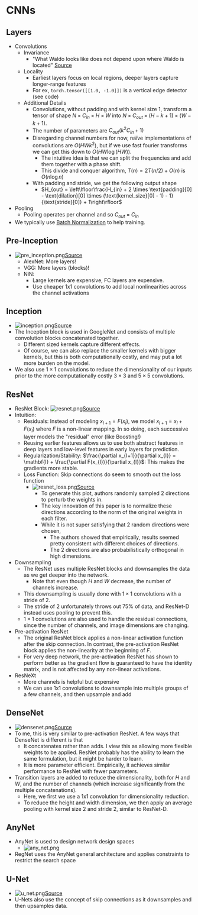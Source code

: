 # CNNs

## Layers
- Convolutions
  - Invariance
    - "What Waldo looks like does not depend upon where Waldo is located" [Source](http://d2l.ai/chapter_convolutional-neural-networks/why-conv.html)
  - Locality
    - Earliest layers focus on local regions, deeper layers capture longer-range features
    - For ex, `torch.tensor([[1.0, -1.0]])` is a vertical edge detector (see code)
  - Additional Details
    - Convolutions, without padding and with kernel size 1, transform a tensor of shape $N \times C_{in} \times H \times W$ into $N \times C_{out} \times (H-k+1) \times (W-k+1)$.
    - The number of parameters are $C_{out}(k^2C_{in} + 1)$
    - Disregarding channel numbers for now, naïve implementations of convolutions are $O(HWk^2)$, but if we use fast fourier transforms we can get this down to $O(HW\log (HW))$. 
      - The intuitive idea is that we can split the frequencies and add them together with a phase shift. 
      - This divide and conquer algorithm, $T(n) = 2T(n/2)+O(n)$ is $O(n\log n)$
    - With padding and stride, we get the following output shape
      - $H_{out} = \left\lfloor\frac{H_{in}  + 2 \times \text{padding}[0] - \text{dilation}[0] \times (\text{kernel_size}[0] - 1) - 1}{\text{stride}[0]} + 1\right\rfloor$
- Pooling
  - Pooling operates per channel and so $C_{out}$ = $C_{in}$
- We typically use [Batch Normalization](../01_basics/notes.md) to help training.

## Pre-Inception
- ![pre_inception.png](pre_inception.png)[Source](http://d2l.ai/chapter_convolutional-modern/nin.html)
  - AlexNet: More layers!
  - VGG: More layers (blocks)!
  - NiN: 
    - Large kernels are expensive, FC layers are expensive. 
    - Use cheaper 1x1 convolutions to add local nonlinearities across the channel activations

## Inception 
- ![inception.png](inception.png)[Source](http://d2l.ai/chapter_convolutional-modern/googlenet.html)
- The Inception block is used in GoogleNet and consists of multiple convolution blocks concatenated together. 
  - Different sized kernels capture different effects.
  - Of course, we can also replace the smaller kernels with bigger kernels, but this is both computationally costly, and may put a lot more burden on the model. 
- We also use $1 \times 1$ convolutions to reduce the dimensionality of our inputs prior to the more computationally costly $3 \times 3$ and $5 \times 5$ convolutions.

## ResNet
- ResNet Block: ![resnet.png](resnet.png)[Source](https://arxiv.org/pdf/1603.05027)
- Intuition:
  - Residuals: Instead of modeling $x_{l+1}=F(x_{l})$, we model $x_{l+1}=x_{l}+F(x_{l})$ where $F$ is a non-linear mapping. In so doing, each successive layer models the "residual" error (like Boosting!)
  - Reusing earlier features allows us to use both abstract features in deep layers and low-level features in early layers for prediction. 
  - Regularization/Stability: $\frac{\partial x_{l+1}}{\partial x_{l}} = \mathbf{I} + \frac{\partial F(x_{l})}{\partial x_{l}}$: This makes the gradients more stable. 
  - Loss Function: Skip connections do seem to smooth out the loss function
    - ![resnet_loss.png](resnet_loss.png)[Source](https://arxiv.org/pdf/1712.09913)
      - To generate this plot, authors randomly sampled 2 directions to perturb the weights in. 
      - The key innovation of this paper is to normalize these directions according to the norm of the original weights in each filter. 
      - While it is not super satisfying that 2 random directions were chosen, 
        - The authors showed that empirically, results seemed pretty consistent with different choices of directions.
        - The 2 directions are also probabilistically orthogonal in high dimensions.
- Downsampling
  - The ResNet uses multiple ResNet blocks and downsamples the data as we get deeper into the network. 
    - Note that even though $H$ and $W$ decrease, the number of channels increase. 
  - This downsampling is usually done with $1 \times 1$ convolutions with a stride of 2. 
  - The stride of 2 unfortunately throws out 75% of data, and ResNet-D instead uses pooling to prevent this.
  - $1 \times 1$ convolutions are also used to handle the residual connections, since the number of channels, and image dimensions are changing.
- Pre-activation ResNet
  - The original ResNet block applies a non-linear activation function after the skip connection. In contrast, the pre-activation ResNet block applies the non-linearity at the beginning of $F$. 
  - For very deep network, the pre-activation ResNet has shown to perform better as the gradient flow is guaranteed to have the identity matrix, and is not affected by any non-linear activations.
- ResNeXt
  - More channels is helpful but expensive
  - We can use 1x1 convolutions to downsample into multiple groups of a few channels, and then upsample and add

## DenseNet
- ![densenet.png](densenet.png)[Source](https://arxiv.org/pdf/1608.06993)
- To me, this is very similar to pre-activation ResNet. A few ways that DenseNet is different is that 
  - It concatenates rather than adds. I view this as allowing more flexible weights to be applied. ResNet probably has the ability to learn the same formulation, but it might be harder to learn.
  - It is more parameter efficient. Empirically, it achieves similar performance to ResNet with fewer parameters. 
- Transition layers are added to reduce the dimensionality, both for $H$ and $W$, and the number of channels (which increase significantly from the multiple concatenations). 
  - Here, we first we use a 1x1 convolution for dimensionality reduction.
  - To reduce the height and width dimension, we then apply an average pooling with kernel size 2 and stride 2, similar to ResNet-D.

## AnyNet
- AnyNet is used to design network design spaces
  - ![any_net.png](any_net.png)
- RegNet uses the AnyNet general architecture and applies constraints to restrict the search space

## U-Net
- ![u_net.png](u_net.png)[Source](https://fastai1.fast.ai/vision.models.unet.html)
- U-Nets also use the concept of skip connections as it downsamples and then upsamples data. 